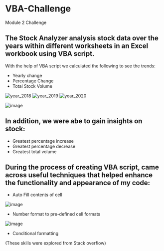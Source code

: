 # VBA-Challenge
Module 2 Challenge

## The Stock Analyzer analysis stock data over the years within different worksheets in an Excel workbook using VBA script. 

With the help of VBA script we calculated the following to see the trends:
- Yearly change
- Percentage Change
- Total Stock Volume

![year_2018](https://github.com/JasmineBamba/VBA-Challenge/assets/135666038/12b128b3-dd07-4840-873b-59d9cee9576b)
![year_2019](https://github.com/JasmineBamba/VBA-Challenge/assets/135666038/b8df1d4a-5b8a-4e07-8d32-33cb5bbfa48a)
![year_2020](https://github.com/JasmineBamba/VBA-Challenge/assets/135666038/866b45b6-c56b-48c6-b809-02ff29990b85)

![image](https://github.com/JasmineBamba/VBA-Challenge/assets/135666038/a1885d4a-6c63-4671-83a3-8fccf087b370)

## In addition, we were abe to gain insights on stock:
- Greatest percentage increase
- Greatest percentage decrease
- Greatest total volume

## During the process of creating VBA script, came across useful techniques that helped enhance the functionality and appearance of my code:
- Auto Fill contents of cell

![image](https://github.com/JasmineBamba/VBA-Challenge/assets/135666038/c6a78475-427c-44d7-885f-5f06809839b8)

- Number format to pre-defined cell formats
  
![image](https://github.com/JasmineBamba/VBA-Challenge/assets/135666038/bae14881-605d-4dbb-956d-0be72881142f)

- Conditional formatting
  
(These skills were explored from Stack overflow)
